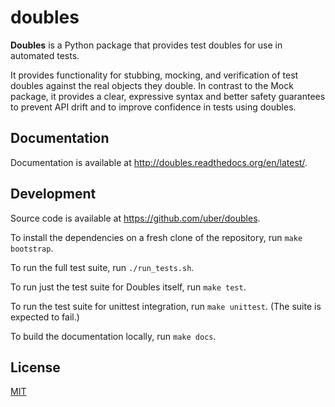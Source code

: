 # doubles

**Doubles** is a Python package that provides test doubles for use in automated tests.

It provides functionality for stubbing, mocking, and verification of test doubles against the real objects they double. In contrast to the Mock package, it provides a clear, expressive syntax and better safety guarantees to prevent API drift and to improve confidence in tests using doubles.

## Documentation

Documentation is available at http://doubles.readthedocs.org/en/latest/.

## Development

Source code is available at https://github.com/uber/doubles.

To install the dependencies on a fresh clone of the repository, run `make bootstrap`.

To run the full test suite, run `./run_tests.sh`.

To run just the test suite for Doubles itself, run `make test`.

To run the test suite for unittest integration, run `make unittest`. (The suite is expected to fail.)

To build the documentation locally, run `make docs`.

## License

[MIT](http://opensource.org/licenses/MIT)
